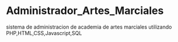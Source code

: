 # Administrador_Artes_Marciales
 sistema de administracion de academia de artes marciales utilizando PHP,HTML,CSS,Javascript,SQL      

